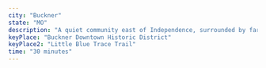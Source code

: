 ```yaml
---
city: "Buckner"
state: "MO"
description: "A quiet community east of Independence, surrounded by farmland and outdoor recreation."
keyPlace: "Buckner Downtown Historic District"
keyPlace2: "Little Blue Trace Trail"
time: "30 minutes"
---
```

